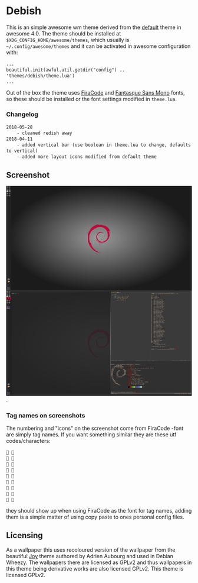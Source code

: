 # Debish #

This is an simple awesome wm theme derived from the
[default](https://github.com/awesomeWM/awesome/blob/v4.0/themes/default/theme.lua)
theme in awesome 4.0. The theme should be installed at
`$XDG_CONFIG_HOME/awesome/themes`, which usually is `~/.config/awesome/themes`
and it can be activated in awesome configuration with:

```
...
beautiful.init(awful.util.getdir("config") .. 'themes/debish/theme.lua')
...
```

Out of the box the theme uses [FiraCode](https://github.com/tonsky/FiraCode)
and [Fantasque Sans Mono](https://github.com/belluzj/fantasque-sans) fonts, so
these should be installed or the font settings modified in `theme.lua`.

### Changelog ###

```
2018-05-28
    - cleaned redish away
2018-04-11
    - added vertical bar (use boolean in theme.lua to change, defaults to vertical)
    - added more layout icons modified from default theme
```

## Screenshot ##

![Debish](screenshots/debish.png "Debish clean and busy.").

### Tag names on screenshots ###

The numbering and "icons" on the screenshot come from FiraCode -font are simply
tag names. If you want something similar they are these utf codes/characters:

```
➊ 
➋ 
➌ 
➍ 
➎ 
➏ 
➎ 
➑ 
➒ 
```

they should show up when using FiraCode as the font for tag names, adding them
is a simple matter of using copy paste to ones personal config files.

## Licensing ##

As a wallpaper this uses recoloured version of the wallpaper from the beautiful
[Joy](https://wiki.debian.org/DebianArt/Themes/Joy) theme authored by Adrien
Aubourg and used in Debian Wheezy. The wallpapers there are licensed as GPLv2
and thus wallpapers in this theme being derivative works are also licensed
GPLv2. This theme is licensed GPLv2.
